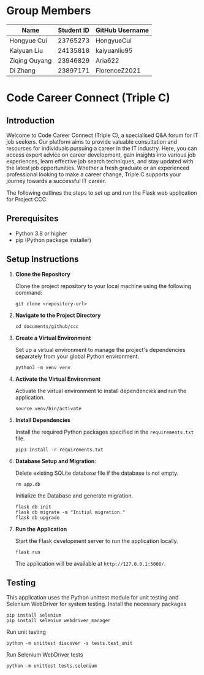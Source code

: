 # Group Members
| Name         | Student ID | GitHub Username |
| ------------ | ---------- | --------------- |
| Hongyue Cui  | 23765273   | HongyueCui      |
| Kaiyuan Liu  | 24135818   | kaiyuanliu95    |
| Ziqing Ouyang| 23946829   | Aria622         |
| Di Zhang     | 23897171   | FlorenceZ2021   |


# Code Career Connect (Triple C)
## Introduction
Welcome to Code Career Connect (Triple C), a specialised Q&A forum for IT job seekers. Our platform aims to provide valuable consultation and resources for individuals pursuing a career in the IT industry. Here, you can access expert advice on career development, gain insights into various job experiences, learn effective job search techniques, and stay updated with the latest job opportunities. Whether a fresh graduate or an experienced professional looking to make a career change, Triple C supports your journey towards a successful IT career.

The following outlines the steps to set up and run the Flask web application for Project CCC.

## Prerequisites

- Python 3.8 or higher
- pip (Python package installer)

## Setup Instructions

1. **Clone the Repository**

   Clone the project repository to your local machine using the following command:

   ```
   git clone <repository-url>
   ```

2. **Navigate to the Project Directory**

   ```
   cd documents/github/ccc
   ```

3. **Create a Virtual Environment**

   Set up a virtual environment to manage the project's dependencies separately from your global Python environment.

   ```
   python3 -m venv venv
   ```

4. **Activate the Virtual Environment**

   Activate the virtual environment to install dependencies and run the application.

   ```
   source venv/bin/activate
   ```

5. **Install Dependencies**

   Install the required Python packages specified in the `requirements.txt` file.

   ```
   pip3 install -r requirements.txt
   ```


6. **Database Setup and Migration**:

   Delete existing SQLite database file if the database is not empty.

   ```
   rm app.db

   ```
   Initialize the Database and generate migration.

   ```
   flask db init
   flask db migrate -m "Initial migration."
   flask db upgrade
   ```

7. **Run the Application**

   Start the Flask development server to run the application locally.

   ```
   flask run
   ```

   The application will be available at `http://127.0.0.1:5000/`.


## Testing 
This application uses the Python unittest module for unit testing and Selenium WebDriver for system testing. 
Install the necessary packages

   ```
   pip install selenium
   pip install selenium webdriver_manager
   ```
Run unit testing
   ```
   python -m unittest discover -s tests.test_unit
   ```
Run Selenium WebDriver tests
   ```
   python -m unittest tests.selenium
   ```




 

